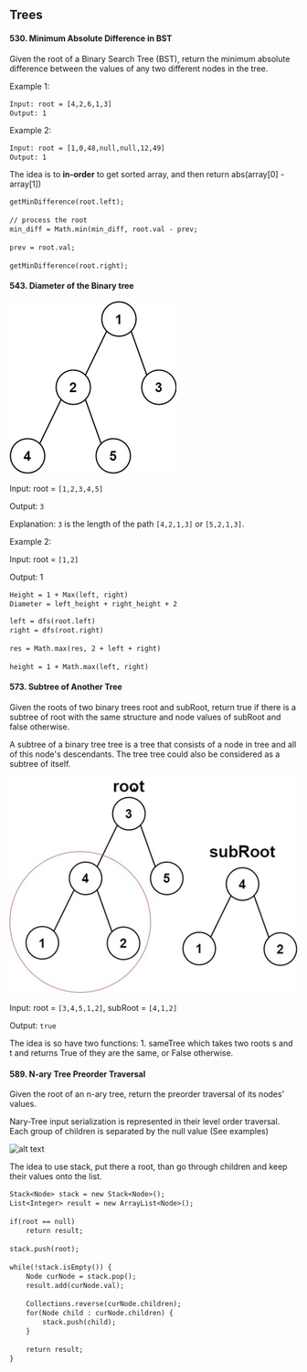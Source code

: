 ## Trees


#### 530. Minimum Absolute Difference in BST

Given the root of a Binary Search Tree (BST), return the minimum absolute difference between the values of any two different nodes in the tree.

 
Example 1:

```
Input: root = [4,2,6,1,3]
Output: 1
```

Example 2:

```
Input: root = [1,0,48,null,null,12,49]
Output: 1
```

The idea is to **in-order** to get sorted array, and then return abs(array[0] - array[1])

```
getMinDifference(root.left);

// process the root
min_diff = Math.min(min_diff, root.val - prev;

prev = root.val;

getMinDifference(root.right);
```


#### 543. Diameter of the Binary tree

![alt text](images/diamtree.jpg "diameter of btree")


Input: root = ``[1,2,3,4,5]``

Output: ``3``

Explanation: ``3`` is the length of the path ``[4,2,1,3]`` or ``[5,2,1,3]``.

Example 2:

Input: root = ``[1,2] ``

Output: 1



```
Height = 1 + Max(left, right)
Diameter = left_height + right_height + 2
```

```
left = dfs(root.left)
right = dfs(root.right)

res = Math.max(res, 2 + left + right)

height = 1 + Math.max(left, right)
```

#### 573. Subtree of Another Tree

Given the roots of two binary trees root and subRoot, return true if there is a subtree of root with the same structure and node values of subRoot and false otherwise.

A subtree of a binary tree tree is a tree that consists of a node in tree and all of this node's descendants. The tree tree could also be considered as a subtree of itself.

![alt text](images/subtree1-tree.jpg "sub tree")

Input: root = ``[3,4,5,1,2]``, subRoot = ``[4,1,2]``

Output: ``true``

The idea is so have two functions: 1. sameTree which takes two roots s and t and returns True of they are the same, or False otherwise.


#### 589. N-ary Tree Preorder Traversal

Given the root of an n-ary tree, return the preorder traversal of its nodes' values.

Nary-Tree input serialization is represented in their level order traversal. Each group of children is separated by the null value (See examples)

![alt text](https://assets.leetcode.com/uploads/2018/10/12/narytreeexample.png "pre-order n-ary tree")

The idea to use stack, put there a root, than go through children and keep their values onto the list.


```
Stack<Node> stack = new Stack<Node>();
List<Integer> result = new ArrayList<Node>();

if(root == null)
    return result;
    
stack.push(root);

while(!stack.isEmpty()) {
    Node curNode = stack.pop();
    result.add(curNode.val);
    
    Collections.reverse(curNode.children);
    for(Node child : curNode.children) {
        stack.push(child);
    }
    
    return result;
}
```

